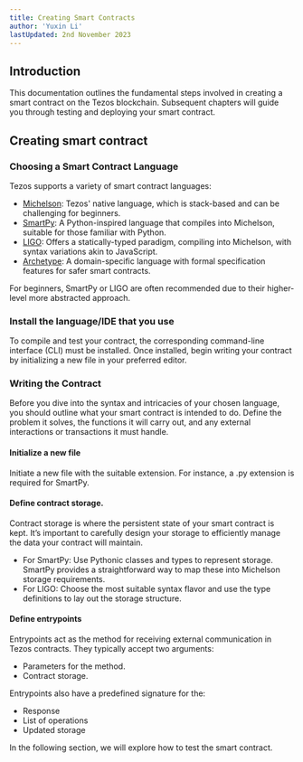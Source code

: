 ```yaml
---
title: Creating Smart Contracts
author: 'Yuxin Li'
lastUpdated: 2nd November 2023
---
```


## Introduction
This documentation outlines the fundamental steps involved in creating a smart contract on the Tezos blockchain. Subsequent chapters will guide you through testing and deploying your smart contract.

## Creating smart contract

### Choosing a Smart Contract Language
Tezos supports a variety of smart contract languages:

- [Michelson](../languages/michelson.mdx):  Tezos' native language, which is stack-based and can be challenging for beginners.
- [SmartPy](../languages/smartpy.mdx): A Python-inspired language that compiles into Michelson, suitable for those familiar with Python.
- [LIGO](../languages/ligo.md): Offers a statically-typed paradigm, compiling into Michelson, with syntax variations akin to JavaScript.
- [Archetype]((../languages/archetype.md)): A domain-specific language with formal specification features for safer smart contracts.

For beginners, SmartPy or LIGO are often recommended due to their higher-level more abstracted approach.

### Install the language/IDE that you use
To compile and test your contract, the corresponding command-line interface (CLI) must be installed. Once installed, begin writing your contract by initializing a new file in your preferred editor.

### Writing the Contract
Before you dive into the syntax and intricacies of your chosen language, you should outline what your smart contract is intended to do. Define the problem it solves, the functions it will carry out, and any external interactions or transactions it must handle.

#### Initialize a new file
Initiate a new file with the suitable extension. For instance, a .py extension is required for SmartPy.

#### Define contract storage.
Contract storage is where the persistent state of your smart contract is kept. It’s important to carefully design your storage to efficiently manage the data your contract will maintain.
- For SmartPy: Use Pythonic classes and types to represent storage. SmartPy provides a straightforward way to map these into Michelson storage requirements.
- For LIGO: Choose the most suitable syntax flavor and use the type definitions to lay out the storage structure.

#### Define entrypoints
Entrypoints act as the method for receiving external communication in Tezos contracts. They typically accept two arguments:
- Parameters for the method.
- Contract storage.

Entrypoints also have a predefined signature for the:
- Response
- List of operations
- Updated storage

In the following section, we will explore how to test the smart contract.
 

